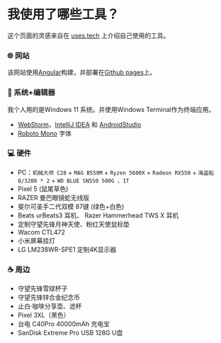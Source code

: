 # 我使用了哪些工具？

这个页面的灵感来自在 [uses.tech](https://uses.tech/) 上介绍自己使用的工具。

### 🌐 网站

该网站使用[Angular](https://angular.io/)构建，并部署在[Github pages](https://pages.github.com/)上。

### 📑 系统+编辑器
我个人用的是Windows 11 系统。并使用Windows Terminal作为终端应用。

- [WebStorm](https://www.jetbrains.com/webstorm/)，[IntelliJ IDEA](https://www.jetbrains.com/idea/) 和 [AndroidStudio](https://developer.android.com/studio)
- [Roboto Mono](https://fonts.google.com/specimen/Roboto+Mono) 字体

### 💻 硬件

- PC：`机械大师 C28` + `MAG B550M` + `Ryzen 5600X` + `Radeon RX550` + `海盗船 8/3200 * 2` + `WD BLUE SN550 500G 、1T`
- Pixel 5 (鼠尾草色)
- RAZER 曼巴眼镜蛇无线版
- 斐尔可圣手二代双模 87键 (绿色+白色)
- Beats urBeats3 耳机、 Razer Hammerhead TWS X 耳机
- 定制守望先锋月神天使、粉红天使鼠标垫
- Wacom CTL472
- 小米屏幕挂灯
- LG LM238WR-SPE1 定制4K显示器

### ☕ 周边

- 守望先锋雪球杯子
- 守望先锋锌合金纪念币
- 止白·咖啡分享壶、滤杯
- Pixel 3XL（黑色）
- 台电 C40Pro 40000mAh 充电宝
- SanDisk Extreme Pro USB 128G U盘